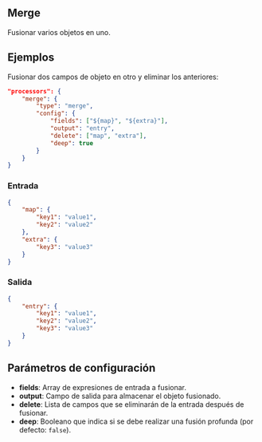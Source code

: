 ## Merge

Fusionar varios objetos en uno.

## Ejemplos
Fusionar dos campos de objeto en otro y eliminar los anteriores:
```json
"processors": {
	"merge": {
		"type": "merge",
		"config": {
			"fields": ["${map}", "${extra}"],
			"output": "entry",
			"delete": ["map", "extra"],
			"deep": true
		}
	}
}
```

### Entrada
```json
{
	"map": {
		"key1": "value1",
		"key2": "value2"
	},
	"extra": {
		"key3": "value3"
	}
}
```

### Salida
```json
{
	"entry": {
		"key1": "value1",
		"key2": "value2",
		"key3": "value3"
	}
}
```

## Parámetros de configuración
* **fields**: Array de expresiones de entrada a fusionar.
* **output**: Campo de salida para almacenar el objeto fusionado.
* **delete**: Lista de campos que se eliminarán de la entrada después de fusionar.
* **deep**: Booleano que indica si se debe realizar una fusión profunda (por defecto: `false`).
